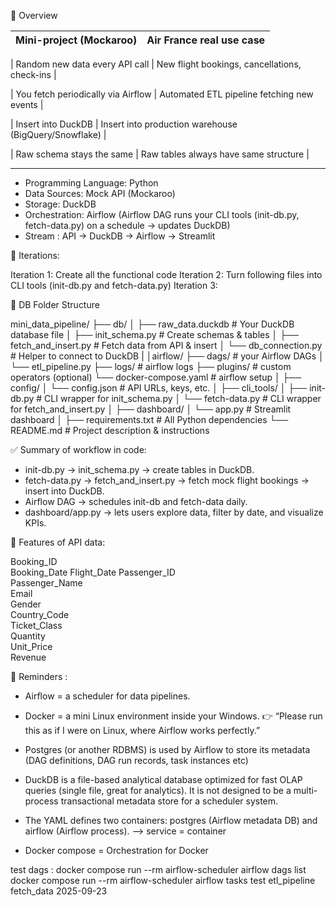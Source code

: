  📂 Overview 

| Mini-project (Mockaroo)            | Air France real use case                              |
| ---------------------------------- | ----------------------------------------------------- |

| Random new data every API call     | New flight bookings, cancellations, check-ins         |

| You fetch periodically via Airflow | Automated ETL pipeline fetching new events            |

| Insert into DuckDB                 | Insert into production warehouse (BigQuery/Snowflake) |

| Raw schema stays the same          | Raw tables always have same structure                 |

----------------------------------------------------------------------------------------------

* Programming Language: Python
* Data Sources: Mock API (Mockaroo)
* Storage: DuckDB
* Orchestration: Airflow (Airflow DAG runs your CLI tools (init-db.py, fetch-data.py) on a schedule → updates DuckDB)
* Stream : API → DuckDB → Airflow → Streamlit

📂 Iterations: 

Iteration 1: Create all the functional code 
Iteration 2: Turn following files into CLI tools (init-db.py and fetch-data.py)
Iteration 3:


📂 DB Folder Structure 

mini_data_pipeline/
├── db/
│   ├── raw_data.duckdb           # Your DuckDB database file
│   ├── init_schema.py            # Create schemas & tables
│   ├── fetch_and_insert.py       # Fetch data from API & insert
│   └── db_connection.py          # Helper to connect to DuckDB
|
│airflow/
├── dags/                # your Airflow DAGs
│   └── etl_pipeline.py
├── logs/                # airflow logs
├── plugins/             # custom operators (optional)
└── docker-compose.yaml  # airflow setup
│
├── config/
│   └── config.json               # API URLs, keys, etc.
│
├── cli_tools/
│   ├── init-db.py                # CLI wrapper for init_schema.py
│   └── fetch-data.py             # CLI wrapper for fetch_and_insert.py
│
├── dashboard/
│   └── app.py                    # Streamlit dashboard
│
├── requirements.txt              # All Python dependencies
└── README.md                     # Project description & instructions

✅ Summary of workflow in code:

* init-db.py → init_schema.py → create tables in DuckDB.
* fetch-data.py → fetch_and_insert.py → fetch mock flight bookings → insert into DuckDB.
* Airflow DAG → schedules init-db and fetch-data daily.
* dashboard/app.py → lets users explore data, filter by date, and visualize KPIs.

📂 Features of API data: 

Booking_ID	
Booking_Date
Flight_Date
Passenger_ID	
Passenger_Name	
Email	
Gender  
Country_Code	
Ticket_Class	
Quantity	
Unit_Price	
Revenue

📂 Reminders : 
* Airflow = a scheduler for data pipelines.

* Docker = a mini Linux environment inside your Windows.
👉 “Please run this as if I were on Linux, where Airflow works perfectly.”

* Postgres (or another RDBMS) is used by Airflow to store its metadata (DAG definitions, DAG run records, task instances etc)

* DuckDB is a file-based analytical database optimized for fast OLAP queries (single file, great for analytics). It is not designed to be a multi-process transactional metadata store for a scheduler system. 

* The YAML defines two containers: postgres (Airflow metadata DB) and airflow (Airflow process).
--> service = container

* Docker compose = Orchestration for Docker 






test dags : 
docker compose run --rm airflow-scheduler airflow dags list
docker compose run --rm airflow-scheduler airflow tasks test etl_pipeline fetch_data 2025-09-23

